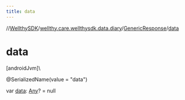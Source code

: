 ```yaml
---
title: data
---
```

//[WellthySDK](../../../index.html)/[wellthy.care.wellthysdk.data.diary](../index.html)/[GenericResponse](index.html)/[data](data.html)



# data



[androidJvm]\




@SerializedName(value = "data")



var [data](data.html): [Any](https://kotlinlang.org/api/latest/jvm/stdlib/kotlin/-any/index.html)? = null




